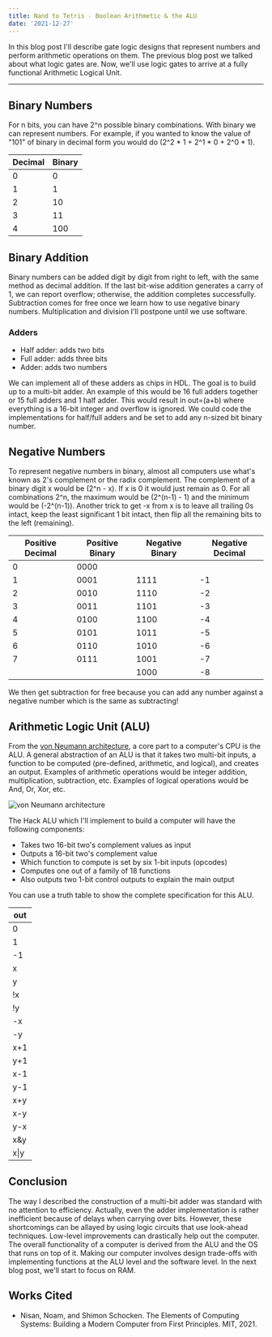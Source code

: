 ```yaml
---
title: Nand to Tetris - Boolean Arithmetic & the ALU
date: '2021-12-27'
---
```


In this blog post I'll describe gate logic designs that represent numbers and perform
arithmetic operations on them. The previous blog post we talked about what logic gates are. Now, we'll use logic gates to arrive at a fully functional Arithmetic Logical Unit.

---

## Binary Numbers

For n bits, you can have 2^n possible binary combinations. With binary we can represent numbers. For example, if you wanted to know the value of "101" of binary in decimal form you would do (2^2 \* 1 + 2^1 \* 0 + 2^0 \* 1).

| Decimal | Binary |
| ------- | ------ |
| 0       | 0      |
| 1       | 1      |
| 2       | 10     |
| 3       | 11     |
| 4       | 100    |

## Binary Addition

Binary numbers can be added digit by digit from right to left, with the same method as decimal addition. If the last bit-wise addition generates a carry of 1, we can report overflow; otherwise, the addition completes successfully. Subtraction comes for free once we learn how to use negative binary numbers. Multiplication and division I'll postpone until we use software.

### Adders

- Half adder: adds two bits
- Full adder: adds three bits
- Adder: adds two numbers

We can implement all of these adders as chips in HDL. The goal is to build up to a multi-bit adder. An example of this would be 16 full adders together or 15 full adders and 1 half adder. This would result in out=(a+b) where everything is a 16-bit integer and overflow is ignored. We could code the implementations for half/full adders and be set to add any n-sized bit binary number.

## Negative Numbers

To represent negative numbers in binary, almost all computers use what's known as 2's complement or the radix complement. The complement of a binary digit x would be (2^n - x).
If x is 0 it would just remain as 0. For all combinations 2^n, the maximum would be (2^(n-1) - 1) and the minimum would be (-2^(n-1)). Another trick to get -x from x is to leave all trailing 0s intact, keep the least significant 1 bit intact, then flip all the remaining bits to the left (remaining).

| Positive Decimal | Positive Binary | Negative Binary | Negative Decimal |
| ---------------- | --------------- | --------------- | ---------------- |
| 0                | 0000            |                 |                  |
| 1                | 0001            | 1111            | -1               |
| 2                | 0010            | 1110            | -2               |
| 3                | 0011            | 1101            | -3               |
| 4                | 0100            | 1100            | -4               |
| 5                | 0101            | 1011            | -5               |
| 6                | 0110            | 1010            | -6               |
| 7                | 0111            | 1001            | -7               |
|                  |                 | 1000            | -8               |

We then get subtraction for free because you can add any number against a negative number which is the same as subtracting!

## Arithmetic Logic Unit (ALU)

From the [von Neumann architecture](https://en.wikipedia.org/wiki/Von_Neumann_architecture), a core part to a computer's CPU is the ALU. A general abstraction of an ALU is that it takes two multi-bit inputs, a function to be computed (pre-defined, arithmetic, and logical), and creates an output. Examples of arithmetic operations would be integer addition, multiplication, subtraction, etc. Examples of logical operations would be And, Or, Xor, etc.

![von Neumann architecture](/static/images/nand-tetris/von_structure.png)

The Hack ALU which I'll implement to build a computer will have the following components:

- Takes two 16-bit two's complement values as input
- Outputs a 16-bit two's complement value
- Which function to compute is set by six 1-bit inputs (opcodes)
- Computes one out of a family of 18 functions
- Also outputs two 1-bit control outputs to explain the main output

You can use a truth table to show the complete specification for this ALU.

| out  |
| ---- |
| 0    |
| 1    |
| -1   |
| x    |
| y    |
| !x   |
| !y   |
| -x   |
| -y   |
| x+1  |
| y+1  |
| x-1  |
| y-1  |
| x+y  |
| x-y  |
| y-x  |
| x&y  |
| x\|y |

## Conclusion

The way I described the construction of a multi-bit adder was standard with no attention to efficiency. Actually, even the adder implementation is rather inefficient because of delays when carrying over bits. However, these shortcomings can be allayed by using logic circuits that use look-ahead techniques. Low-level improvements can drastically help out the computer. The overall functionality of a computer is derived from the ALU and the OS that runs on top of it. Making our computer involves design trade-offs with implementing functions at the ALU level and the software level. In the next blog post, we'll start to focus on RAM.

## Works Cited

- Nisan, Noam, and Shimon Schocken. The Elements of Computing Systems: Building a Modern Computer from First Principles. MIT, 2021.
